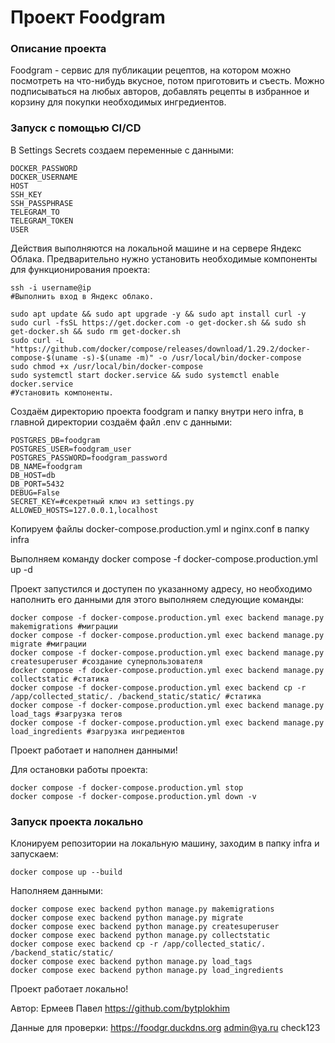 # Проект Foodgram

### Описание проекта
Foodgram - сервис для публикации рецептов, на котором можно посмотреть на что-нибудь вкусное, потом приготовить и съесть. Можно подписываться на любых авторов, добавлять рецепты в избранное и корзину для покупки необходимых ингредиентов.
### Запуск с помощью CI/CD
В Settings Secrets создаем переменные с данными:
```
DOCKER_PASSWORD
DOCKER_USERNAME
HOST
SSH_KEY
SSH_PASSPHRASE
TELEGRAM_TO
TELEGRAM_TOKEN
USER
```

Действия выполняются на локальной машине и на сервере Яндекс Облака.
Предварительно нужно установить необходимые компоненты для функционирования проекта:
```
ssh -i username@ip
#Выполнить вход в Яндекс облако.

sudo apt update && sudo apt upgrade -y && sudo apt install curl -y
sudo curl -fsSL https://get.docker.com -o get-docker.sh && sudo sh get-docker.sh && sudo rm get-docker.sh
sudo curl -L "https://github.com/docker/compose/releases/download/1.29.2/docker-compose-$(uname -s)-$(uname -m)" -o /usr/local/bin/docker-compose
sudo chmod +x /usr/local/bin/docker-compose
sudo systemctl start docker.service && sudo systemctl enable docker.service
#Установить компоненты.
```
Создаём директорию проекта foodgram и папку внутри него infra, в главной директории создаём файл .env c данными:
```
POSTGRES_DB=foodgram
POSTGRES_USER=foodgram_user
POSTGRES_PASSWORD=foodgram_password
DB_NAME=foodgram
DB_HOST=db
DB_PORT=5432
DEBUG=False
SECRET_KEY=#секретный ключ из settings.py
ALLOWED_HOSTS=127.0.0.1,localhost
```
Копируем файлы docker-compose.production.yml и nginx.conf в папку infra

Выполняем команду docker compose -f docker-compose.production.yml up -d

Проект запустился и доступен по указанному адресу, но необходимо наполнить его данными для этого выполняем следующие команды:
```
docker compose -f docker-compose.production.yml exec backend manage.py makemigrations #миграции
docker compose -f docker-compose.production.yml exec backend manage.py migrate #миграции
docker compose -f docker-compose.production.yml exec backend manage.py createsuperuser #создание суперпользователя
docker compose -f docker-compose.production.yml exec backend manage.py collectstatic #статика
docker compose -f docker-compose.production.yml exec backend cp -r /app/collected_static/. /backend_static/static/ #статика
docker compose -f docker-compose.production.yml exec backend manage.py load_tags #загрузка тегов
docker compose -f docker-compose.production.yml exec backend manage.py load_ingredients #загрузка ингредиентов
```
Проект работает и наполнен данными!

Для остановки работы проекта:
```
docker compose -f docker-compose.production.yml stop
docker compose -f docker-compose.production.yml down -v
```
### Запуск проекта локально
Клонируем репозитории на локальную машину, заходим в папку infra и запускаем:
```
docker compose up --build
```
Наполняем данными:
```
docker compose exec backend python manage.py makemigrations
docker compose exec backend python manage.py migrate
docker compose exec backend python manage.py createsuperuser
docker compose exec backend python manage.py collectstatic
docker compose exec backend cp -r /app/collected_static/. /backend_static/static/
docker compose exec backend python manage.py load_tags
docker compose exec backend python manage.py load_ingredients
```
Проект работает локально!

Автор: Ермеев Павел https://github.com/bytplokhim

Данные для проверки:
https://foodgr.duckdns.org
admin@ya.ru check123